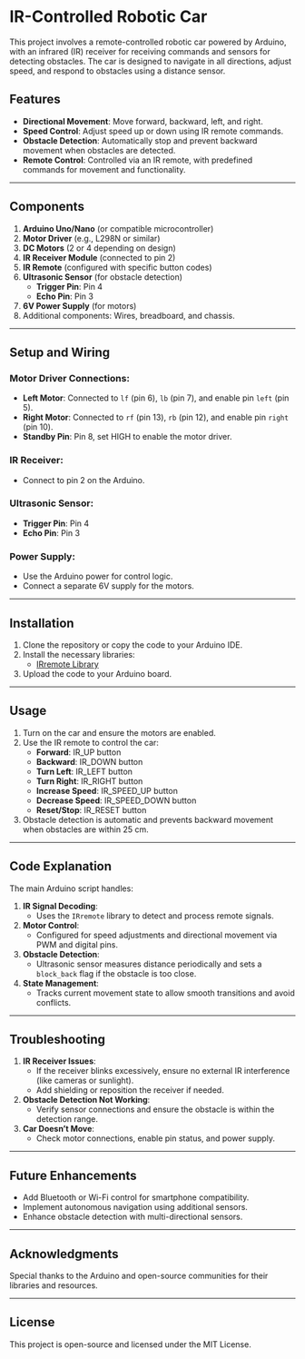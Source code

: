 # IR-Controlled Robotic Car

This project involves a remote-controlled robotic car powered by Arduino, with an infrared (IR) receiver for receiving commands and sensors for detecting obstacles. The car is designed to navigate in all directions, adjust speed, and respond to obstacles using a distance sensor.

## Features
- **Directional Movement**: Move forward, backward, left, and right.
- **Speed Control**: Adjust speed up or down using IR remote commands.
- **Obstacle Detection**: Automatically stop and prevent backward movement when obstacles are detected.
- **Remote Control**: Controlled via an IR remote, with predefined commands for movement and functionality.

---

## Components
1. **Arduino Uno/Nano** (or compatible microcontroller)
2. **Motor Driver** (e.g., L298N or similar)
3. **DC Motors** (2 or 4 depending on design)
4. **IR Receiver Module** (connected to pin 2)
5. **IR Remote** (configured with specific button codes)
6. **Ultrasonic Sensor** (for obstacle detection)
   - **Trigger Pin**: Pin 4
   - **Echo Pin**: Pin 3
7. **6V Power Supply** (for motors)
8. Additional components: Wires, breadboard, and chassis.

---

## Setup and Wiring
### Motor Driver Connections:
- **Left Motor**: Connected to `lf` (pin 6), `lb` (pin 7), and enable pin `left` (pin 5).
- **Right Motor**: Connected to `rf` (pin 13), `rb` (pin 12), and enable pin `right` (pin 10).
- **Standby Pin**: Pin 8, set HIGH to enable the motor driver.

### IR Receiver:
- Connect to pin 2 on the Arduino.

### Ultrasonic Sensor:
- **Trigger Pin**: Pin 4
- **Echo Pin**: Pin 3

### Power Supply:
- Use the Arduino power for control logic.
- Connect a separate 6V supply for the motors.

---

## Installation
1. Clone the repository or copy the code to your Arduino IDE.
2. Install the necessary libraries:
   - [IRremote Library](https://github.com/Arduino-IRremote/Arduino-IRremote)
3. Upload the code to your Arduino board.

---

## Usage
1. Turn on the car and ensure the motors are enabled.
2. Use the IR remote to control the car:
   - **Forward**: IR_UP button
   - **Backward**: IR_DOWN button
   - **Turn Left**: IR_LEFT button
   - **Turn Right**: IR_RIGHT button
   - **Increase Speed**: IR_SPEED_UP button
   - **Decrease Speed**: IR_SPEED_DOWN button
   - **Reset/Stop**: IR_RESET button
3. Obstacle detection is automatic and prevents backward movement when obstacles are within 25 cm.

---

## Code Explanation
The main Arduino script handles:
1. **IR Signal Decoding**:
   - Uses the `IRremote` library to detect and process remote signals.
2. **Motor Control**:
   - Configured for speed adjustments and directional movement via PWM and digital pins.
3. **Obstacle Detection**:
   - Ultrasonic sensor measures distance periodically and sets a `block_back` flag if the obstacle is too close.
4. **State Management**:
   - Tracks current movement state to allow smooth transitions and avoid conflicts.

---

## Troubleshooting
1. **IR Receiver Issues**:
   - If the receiver blinks excessively, ensure no external IR interference (like cameras or sunlight).
   - Add shielding or reposition the receiver if needed.
2. **Obstacle Detection Not Working**:
   - Verify sensor connections and ensure the obstacle is within the detection range.
3. **Car Doesn’t Move**:
   - Check motor connections, enable pin status, and power supply.

---

## Future Enhancements
- Add Bluetooth or Wi-Fi control for smartphone compatibility.
- Implement autonomous navigation using additional sensors.
- Enhance obstacle detection with multi-directional sensors.

---

## Acknowledgments
Special thanks to the Arduino and open-source communities for their libraries and resources.

---

## License
This project is open-source and licensed under the MIT License.
